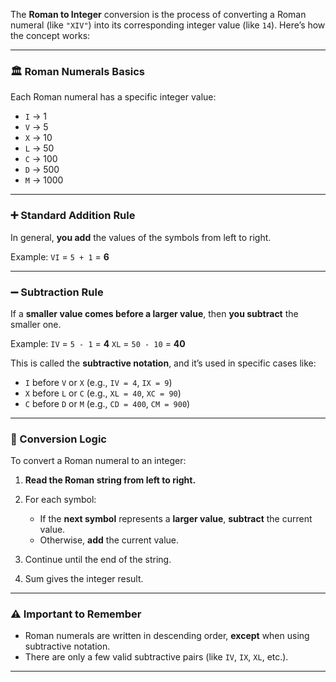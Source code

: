 The **Roman to Integer** conversion is the process of converting a Roman numeral (like `"XIV"`) into its corresponding integer value (like `14`). Here’s how the concept works:

---

### 🏛️ Roman Numerals Basics

Each Roman numeral has a specific integer value:

- `I` → 1
- `V` → 5
- `X` → 10
- `L` → 50
- `C` → 100
- `D` → 500
- `M` → 1000

---

### ➕ Standard Addition Rule

In general, **you add** the values of the symbols from left to right.

Example:
`VI` = `5 + 1` = **6**

---

### ➖ Subtraction Rule

If a **smaller value comes before a larger value**, then **you subtract** the smaller one.

Example:
`IV` = `5 - 1` = **4**
`XL` = `50 - 10` = **40**

This is called the **subtractive notation**, and it’s used in specific cases like:

- `I` before `V` or `X` (e.g., `IV = 4`, `IX = 9`)
- `X` before `L` or `C` (e.g., `XL = 40`, `XC = 90`)
- `C` before `D` or `M` (e.g., `CD = 400`, `CM = 900`)

---

### 🧠 Conversion Logic

To convert a Roman numeral to an integer:

1. **Read the Roman string from left to right.**
2. For each symbol:

   - If the **next symbol** represents a **larger value**, **subtract** the current value.
   - Otherwise, **add** the current value.

3. Continue until the end of the string.
4. Sum gives the integer result.

---

### ⚠️ Important to Remember

- Roman numerals are written in descending order, **except** when using subtractive notation.
- There are only a few valid subtractive pairs (like `IV`, `IX`, `XL`, etc.).

---
